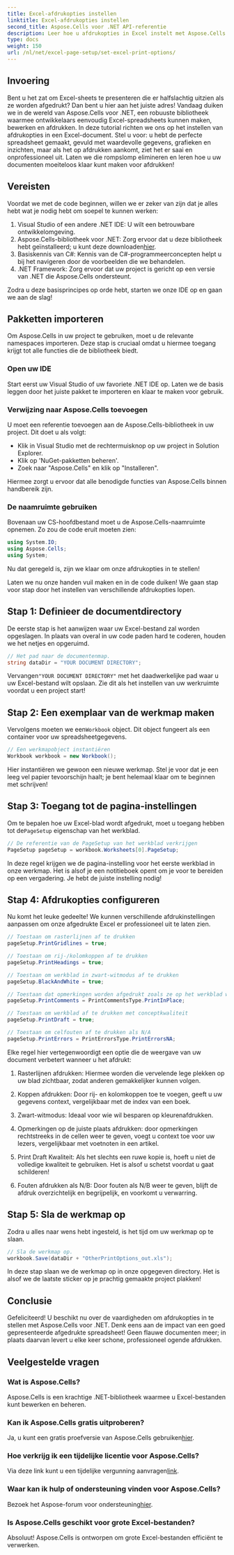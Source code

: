 ```yaml
---
title: Excel-afdrukopties instellen
linktitle: Excel-afdrukopties instellen
second_title: Aspose.Cells voor .NET API-referentie
description: Leer hoe u afdrukopties in Excel instelt met Aspose.Cells voor .NET met deze uitgebreide stapsgewijze handleiding.
type: docs
weight: 150
url: /nl/net/excel-page-setup/set-excel-print-options/
---
```

## Invoering

Bent u het zat om Excel-sheets te presenteren die er halfslachtig uitzien als ze worden afgedrukt? Dan bent u hier aan het juiste adres! Vandaag duiken we in de wereld van Aspose.Cells voor .NET, een robuuste bibliotheek waarmee ontwikkelaars eenvoudig Excel-spreadsheets kunnen maken, bewerken en afdrukken. In deze tutorial richten we ons op het instellen van afdrukopties in een Excel-document. Stel u voor: u hebt de perfecte spreadsheet gemaakt, gevuld met waardevolle gegevens, grafieken en inzichten, maar als het op afdrukken aankomt, ziet het er saai en onprofessioneel uit. Laten we die rompslomp elimineren en leren hoe u uw documenten moeiteloos klaar kunt maken voor afdrukken! 

## Vereisten

Voordat we met de code beginnen, willen we er zeker van zijn dat je alles hebt wat je nodig hebt om soepel te kunnen werken:

1. Visual Studio of een andere .NET IDE: U wilt een betrouwbare ontwikkelomgeving.
2. Aspose.Cells-bibliotheek voor .NET: Zorg ervoor dat u deze bibliotheek hebt geïnstalleerd; u kunt deze downloaden[hier](https://releases.aspose.com/cells/net/).
3. Basiskennis van C#: Kennis van de C#-programmeerconcepten helpt u bij het navigeren door de voorbeelden die we behandelen.
4. .NET Framework: Zorg ervoor dat uw project is gericht op een versie van .NET die Aspose.Cells ondersteunt.
   
Zodra u deze basisprincipes op orde hebt, starten we onze IDE op en gaan we aan de slag!

## Pakketten importeren

Om Aspose.Cells in uw project te gebruiken, moet u de relevante namespaces importeren. Deze stap is cruciaal omdat u hiermee toegang krijgt tot alle functies die de bibliotheek biedt.

### Open uw IDE

Start eerst uw Visual Studio of uw favoriete .NET IDE op. Laten we de basis leggen door het juiste pakket te importeren en klaar te maken voor gebruik.

### Verwijzing naar Aspose.Cells toevoegen

U moet een referentie toevoegen aan de Aspose.Cells-bibliotheek in uw project. Dit doet u als volgt:

- Klik in Visual Studio met de rechtermuisknop op uw project in Solution Explorer.
- Klik op 'NuGet-pakketten beheren'.
- Zoek naar "Aspose.Cells" en klik op "Installeren". 

Hiermee zorgt u ervoor dat alle benodigde functies van Aspose.Cells binnen handbereik zijn.

### De naamruimte gebruiken

Bovenaan uw CS-hoofdbestand moet u de Aspose.Cells-naamruimte opnemen. Zo zou de code eruit moeten zien:

```csharp
using System.IO;
using Aspose.Cells;
using System;
```

Nu dat geregeld is, zijn we klaar om onze afdrukopties in te stellen!

Laten we nu onze handen vuil maken en in de code duiken! We gaan stap voor stap door het instellen van verschillende afdrukopties lopen.

## Stap 1: Definieer de documentdirectory

De eerste stap is het aanwijzen waar uw Excel-bestand zal worden opgeslagen. In plaats van overal in uw code paden hard te coderen, houden we het netjes en opgeruimd.

```csharp
// Het pad naar de documentenmap.
string dataDir = "YOUR DOCUMENT DIRECTORY";
```

 Vervangen`"YOUR DOCUMENT DIRECTORY"` met het daadwerkelijke pad waar u uw Excel-bestand wilt opslaan. Zie dit als het instellen van uw werkruimte voordat u een project start!

## Stap 2: Een exemplaar van de werkmap maken

 Vervolgens moeten we een`Workbook` object. Dit object fungeert als een container voor uw spreadsheetgegevens.

```csharp
// Een werkmapobject instantiëren
Workbook workbook = new Workbook();
```

Hier instantiëren we gewoon een nieuwe werkmap. Stel je voor dat je een leeg vel papier tevoorschijn haalt; je bent helemaal klaar om te beginnen met schrijven!

## Stap 3: Toegang tot de pagina-instellingen

 Om te bepalen hoe uw Excel-blad wordt afgedrukt, moet u toegang hebben tot de`PageSetup` eigenschap van het werkblad.

```csharp
// De referentie van de PageSetup van het werkblad verkrijgen
PageSetup pageSetup = workbook.Worksheets[0].PageSetup;
```

In deze regel krijgen we de pagina-instelling voor het eerste werkblad in onze werkmap. Het is alsof je een notitieboek opent om je voor te bereiden op een vergadering. Je hebt de juiste instelling nodig!

## Stap 4: Afdrukopties configureren

Nu komt het leuke gedeelte! We kunnen verschillende afdrukinstellingen aanpassen om onze afgedrukte Excel er professioneel uit te laten zien.

```csharp
// Toestaan om rasterlijnen af te drukken
pageSetup.PrintGridlines = true;

// Toestaan om rij-/kolomkoppen af te drukken
pageSetup.PrintHeadings = true;

// Toestaan om werkblad in zwart-witmodus af te drukken
pageSetup.BlackAndWhite = true;

// Toestaan dat opmerkingen worden afgedrukt zoals ze op het werkblad worden weergegeven
pageSetup.PrintComments = PrintCommentsType.PrintInPlace;

// Toestaan om werkblad af te drukken met conceptkwaliteit
pageSetup.PrintDraft = true;

// Toestaan om celfouten af te drukken als N/A
pageSetup.PrintErrors = PrintErrorsType.PrintErrorsNA;
```

Elke regel hier vertegenwoordigt een optie die de weergave van uw document verbetert wanneer u het afdrukt:

1. Rasterlijnen afdrukken: Hiermee worden die vervelende lege plekken op uw blad zichtbaar, zodat anderen gemakkelijker kunnen volgen. 
   
2. Koppen afdrukken: Door rij- en kolomkoppen toe te voegen, geeft u uw gegevens context, vergelijkbaar met de index van een boek.

3. Zwart-witmodus: Ideaal voor wie wil besparen op kleurenafdrukken. 

4. Opmerkingen op de juiste plaats afdrukken: door opmerkingen rechtstreeks in de cellen weer te geven, voegt u context toe voor uw lezers, vergelijkbaar met voetnoten in een artikel.

5. Print Draft Kwaliteit: Als het slechts een ruwe kopie is, hoeft u niet de volledige kwaliteit te gebruiken. Het is alsof u schetst voordat u gaat schilderen!

6. Fouten afdrukken als N/B: Door fouten als N/B weer te geven, blijft de afdruk overzichtelijk en begrijpelijk, en voorkomt u verwarring.

## Stap 5: Sla de werkmap op

Zodra u alles naar wens hebt ingesteld, is het tijd om uw werkmap op te slaan.

```csharp
// Sla de werkmap op.
workbook.Save(dataDir + "OtherPrintOptions_out.xls");
```

In deze stap slaan we de werkmap op in onze opgegeven directory. Het is alsof we de laatste sticker op je prachtig gemaakte project plakken!

## Conclusie

Gefeliciteerd! U beschikt nu over de vaardigheden om afdrukopties in te stellen met Aspose.Cells voor .NET. Denk eens aan de impact van een goed gepresenteerde afgedrukte spreadsheet! Geen flauwe documenten meer; in plaats daarvan levert u elke keer schone, professioneel ogende afdrukken. 

## Veelgestelde vragen

### Wat is Aspose.Cells?  
Aspose.Cells is een krachtige .NET-bibliotheek waarmee u Excel-bestanden kunt bewerken en beheren.

### Kan ik Aspose.Cells gratis uitproberen?  
 Ja, u kunt een gratis proefversie van Aspose.Cells gebruiken[hier](https://releases.aspose.com/).

### Hoe verkrijg ik een tijdelijke licentie voor Aspose.Cells?  
 Via deze link kunt u een tijdelijke vergunning aanvragen[link](https://purchase.aspose.com/temporary-license/).

### Waar kan ik hulp of ondersteuning vinden voor Aspose.Cells?  
 Bezoek het Aspose-forum voor ondersteuning[hier](https://forum.aspose.com/c/cells/9).

### Is Aspose.Cells geschikt voor grote Excel-bestanden?  
Absoluut! Aspose.Cells is ontworpen om grote Excel-bestanden efficiënt te verwerken.